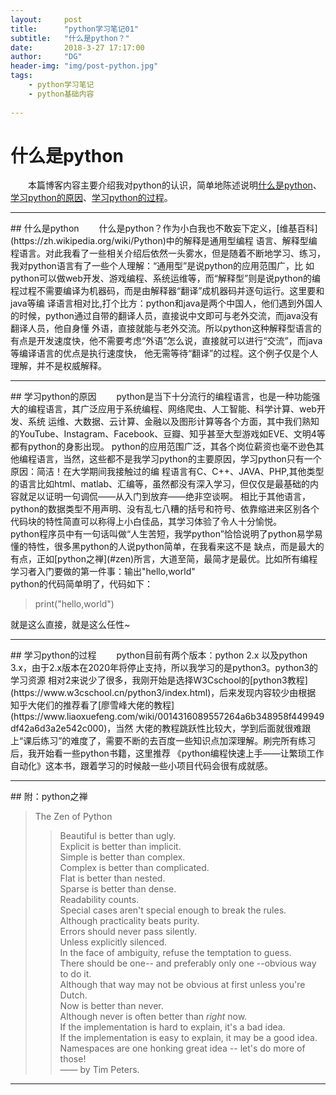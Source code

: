 ```yaml
---
layout:     post
title:      "python学习笔记01"
subtitle:   "什么是python？"
date:       2018-3-27 17:17:00
author:     "DG"
header-img: "img/post-python.jpg"
tags:
    - python学习笔记
    - python基础内容
    
---
```

# 什么是python
&ensp;&ensp;&ensp;&ensp;本篇博客内容主要介绍我对python的认识，简单地陈述说明[什么是python](#bui1)、[学习python的原因](#bui2)、[学习python的过程](
#bui3)。

---

<p id = "bui1"></p>
## 什么是python
&ensp;&ensp;&ensp;&ensp;什么是python？作为小白我也不敢妄下定义，[维基百科](https://zh.wikipedia.org/wiki/Python)中的解释是通用型编程
语言、解释型编程语言。对此我看了一些相关介绍后依然一头雾水，但是随着不断地学习、练习，我对python语言有了一些个人理解：“通用型”是说python的应用范围广，比
如python可以做web开发、游戏编程、系统运维等，而“解释型”则是说python的编程过程不需要编译为机器码，而是由解释器“翻译”成机器码并逐句运行。这里要和java等编
译语言相对比,打个比方：python和java是两个中国人，他们遇到外国人的时候，python通过自带的翻译人员，直接说中文即可与老外交流，而java没有翻译人员，他自身懂
外语，直接就能与老外交流。所以python这种解释型语言的有点是开发速度快，他不需要考虑“外语”怎么说，直接就可以进行“交流”，而java等编译语言的优点是执行速度快，
他无需等待“翻译”的过程。这个例子仅是个人理解，并不是权威解释。

---

<p id = "bui2"></p>
## 学习python的原因
&ensp;&ensp;&ensp;&ensp;python是当下十分流行的编程语言，也是一种功能强大的编程语言，其广泛应用于系统编程、网络爬虫、人工智能、科学计算、web开发、系统
运维、大数据、云计算、金融以及图形计算等各个方面，其中我们熟知的YouTube、Instagram、Facebook、豆瓣、知乎甚至大型游戏如EVE、文明4等都有python的身影出现。
python的应用范围广泛，其各个岗位薪资也毫不逊色其他编程语言，当然，这些都不是我学习python的主要原因，学习python只有一个原因：简洁！在大学期间我接触过的编
程语言有C、C++、JAVA、PHP,其他类型的语言比如html、matlab、汇编等，虽然都没有深入学习，但仅仅是最基础的内容就足以证明一句调侃——从入门到放弃——绝非空谈啊。
相比于其他语言，python的数据类型不用声明、没有乱七八糟的括号和符号、依靠缩进来区别各个代码块的特性简直可以称得上小白佳品，其学习体验了令人十分愉悦。
&ensp;&ensp;&ensp;&ensp;python程序员中有一句话叫做“人生苦短，我学python”恰恰说明了python易学易懂的特性，很多黑python的人说python简单，在我看来这不是
缺点，而是最大的有点，正如[python之禅](#zen)所言，大道至简，最简才是最优。比如所有编程学习者入门要做的第一件事：输出"hello,world"<br>
python的代码简单明了，代码如下：

>    print("hello,world")

就是这么直接，就是这么任性~

---

<p id = "bui3"></p>
## 学习python的过程
&ensp;&ensp;&ensp;&ensp;python目前有两个版本：python 2.x 以及python 3.x，由于2.x版本在2020年将停止支持，所以我学习的是python3。python3的学习资源
相对2来说少了很多，我刚开始是选择W3Cschool的[python3教程](https://www.w3cschool.cn/python3/index.html)，后来发现内容较少由根据
知乎大佬们的推荐看了[廖雪峰大佬的教程](https://www.liaoxuefeng.com/wiki/0014316089557264a6b348958f449949df42a6d3a2e542c000)，当然
大佬的教程跳跃性比较大，学到后面就很难跟上“课后练习”的难度了，需要不断的去百度一些知识点加深理解。刷完所有练习后，我开始看一些python书籍，这里推荐
《python编程快速上手——让繁琐工作自动化》这本书，跟着学习的时候敲一些小项目代码会很有成就感。

---

<p id = "zen"></p>
## 附：python之禅

>    The Zen of Python<br>
>>    Beautiful is better than ugly.<br>
Explicit is better than implicit.<br>
Simple is better than complex.<br>
Complex is better than complicated.<br>
Flat is better than nested.<br>
Sparse is better than dense.<br>
Readability counts.<br>
Special cases aren't special enough to break the rules.<br>
Although practicality beats purity.<br>
Errors should never pass silently.<br>
Unless explicitly silenced.<br>
In the face of ambiguity, refuse the temptation to guess.<br>
There should be one-- and preferably only one --obvious way to do it.<br>
Although that way may not be obvious at first unless you're Dutch.<br>
Now is better than never.<br>
Although never is often better than *right* now.<br>
If the implementation is hard to explain, it's a bad idea.<br>
If the implementation is easy to explain, it may be a good idea.<br>
Namespaces are one honking great idea -- let's do more of those!<br>
                                                  —— by Tim Peters.<br>

---
